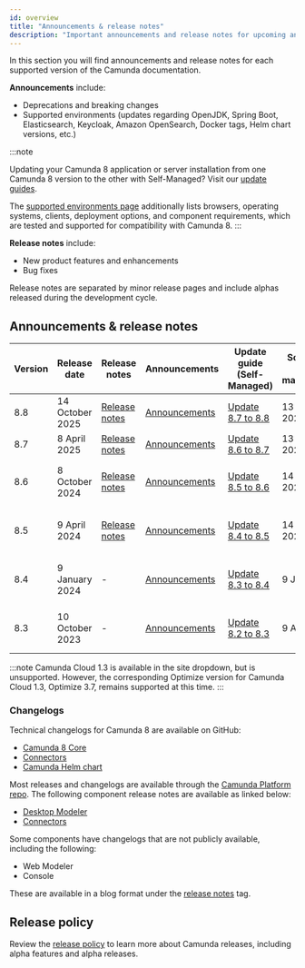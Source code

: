 ```yaml
---
id: overview
title: "Announcements & release notes"
description: "Important announcements and release notes for upcoming and past Camunda 8 releases that customers should be aware of."
---
```


In this section you will find announcements and release notes for each supported version of the Camunda documentation.

**Announcements** include:

- Deprecations and breaking changes
- Supported environments (updates regarding OpenJDK, Spring Boot, Elasticsearch, Keycloak, Amazon OpenSearch, Docker tags, Helm chart versions, etc.)

:::note

Updating your Camunda 8 application or server installation from one Camunda 8 version to the other with Self-Managed? Visit our [update guides](/self-managed/operational-guides/update-guide/introduction.md).

The [supported environments page](/reference/supported-environments.md) additionally lists browsers, operating systems, clients, deployment options, and component requirements, which are tested and supported for compatibility with Camunda 8.
:::

**Release notes** include:

- New product features and enhancements
- Bug fixes

Release notes are separated by minor release pages and include alphas released during the development cycle.

## Announcements & release notes

| Version | Release date    | Release notes                                                                    | Announcements                                                                               | Update guide (Self-Managed)                                                      | Scheduled end of maintenance | Changelogs                                                                                                                                                               | Release blog                                                                                                     |
| ------- | --------------- | -------------------------------------------------------------------------------- | ------------------------------------------------------------------------------------------- | -------------------------------------------------------------------------------- | ---------------------------- | ------------------------------------------------------------------------------------------------------------------------------------------------------------------------ | ---------------------------------------------------------------------------------------------------------------- |
| 8.8     | 14 October 2025 | [Release notes](/reference/announcements-release-notes/880/880-release-notes.md) | [Announcements](/reference/announcements-release-notes/880/880-announcements.md)            | [Update 8.7 to 8.8](/self-managed/operational-guides/update-guide/870-to-880.md) | 13 April 2027                | -                                                                                                                                                                        | -                                                                                                                |
| 8.7     | 8 April 2025    | [Release notes](/reference/announcements-release-notes/870/870-release-notes.md) | [Announcements](/reference/announcements-release-notes/870/870-announcements.md)            | [Update 8.6 to 8.7](/self-managed/operational-guides/update-guide/860-to-870.md) | 13 October 2026              | -                                                                                                                                                                        | -                                                                                                                |
| 8.6     | 8 October 2024  | [Release notes](/reference/announcements-release-notes/860/860-release-notes.md) | [Announcements](/reference/announcements-release-notes/860/860-announcements.md)            | [Update 8.5 to 8.6](/self-managed/operational-guides/update-guide/850-to-860.md) | 14 April 2026                | - [ Camunda 8 core ](https://github.com/camunda/camunda/releases/tag/8.6.0) <br /> - [ Connectors ](https://github.com/camunda/connectors/releases/tag/8.6.0)            | [Release blog](https://camunda.com/blog/2024/10/camunda-8-6-release/)                                            |
| 8.5     | 9 April 2024    | [Release notes](/reference/announcements-release-notes/850/850-release-notes.md) | [Announcements](/reference/announcements-release-notes/850/850-announcements.md)            | [Update 8.4 to 8.5](/self-managed/operational-guides/update-guide/840-to-850.md) | 14 October 2025              | - [ Camunda 8 core ](https://github.com/camunda/camunda/releases/tag/8.5.0) <br /> - [ Connectors ](https://github.com/camunda/connectors/releases/tag/8.5.0)            | [Release blog](https://camunda.com/blog/2024/04/camunda-8-5-release/)                                            |
| 8.4     | 9 January 2024  | -                                                                                | [Announcements](/reference/announcements-release-notes/850/850-announcements.md#camunda-84) | [Update 8.3 to 8.4](/self-managed/operational-guides/update-guide/830-to-840.md) | 9 July 2025                  | - [ Camunda Platform ](https://github.com/camunda/camunda-platform/releases/tag/8.4.0) <br /> - [ Connectors ](https://github.com/camunda/connectors/releases/tag/8.4.0) | [Release blog](https://camunda.com/blog/2024/01/camunda-8-4-simplifying-installation-enhancing-user-experience/) |
| 8.3     | 10 October 2023 | -                                                                                | [Announcements](/reference/announcements-release-notes/850/850-announcements.md#camunda-83) | [Update 8.2 to 8.3](/self-managed/operational-guides/update-guide/820-to-830.md) | 9 April 2025                 | - [ Camunda Platform ](https://github.com/camunda/camunda-platform/releases/tag/8.3.0) <br /> - [ Connectors ](https://github.com/camunda/connectors/releases/tag/8.3.0) | [Release blog](https://camunda.com/blog/2023/10/camunda-8-3-scaling-automation-maximize-value/)                  |

:::note
Camunda Cloud 1.3 is available in the site dropdown, but is unsupported. However, the corresponding Optimize version for Camunda Cloud 1.3, Optimize 3.7, remains supported at this time.
:::

### Changelogs

Technical changelogs for Camunda 8 are available on GitHub:

- [Camunda 8 Core](https://github.com/camunda/camunda/releases)
- [Connectors](https://github.com/camunda/connectors/releases)
- [Camunda Helm chart](https://github.com/camunda/camunda-platform-helm/releases)

Most releases and changelogs are available through the [Camunda Platform repo](https://github.com/camunda/camunda-platform). The following component release notes are available as linked below:

- [Desktop Modeler](https://github.com/camunda/camunda-modeler/releases)
- [Connectors](https://github.com/camunda/connectors/releases)

Some components have changelogs that are not publicly available, including the following:

- Web Modeler
- Console

These are available in a blog format under the [release notes](https://camunda.com/blog/category/releases/) tag.

## Release policy

Review the [release policy](/reference/announcements-release-notes/release-policy.md) to learn more about Camunda releases, including alpha features and alpha releases.
